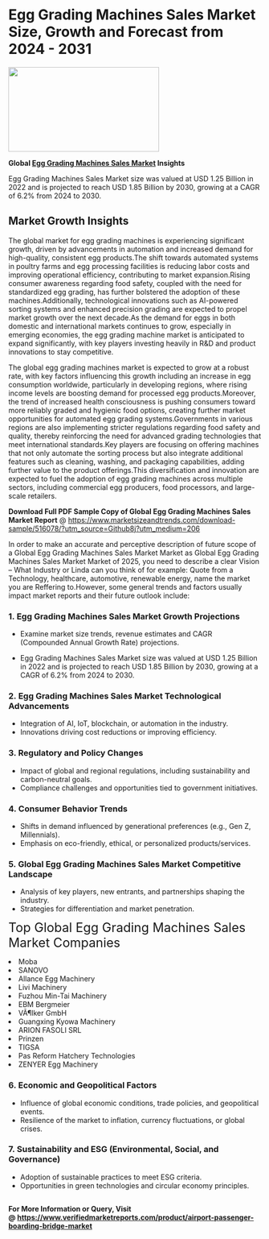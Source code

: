 <H1>Egg Grading Machines Sales Market Size, Growth and Forecast from 2024 - 2031</H1><img class="aligncenter size-medium wp-image-584254" src="https://thirdeyenews.in/wp-content/uploads/2024/09/Global-Market-Research-300x168.jpeg" alt="" width="300" height="168" /><p><strong>Global&nbsp;<a href="https://www.marketsizeandtrends.com/download-sample/516078/?utm_source=Github8j?utm_medium=206">Egg Grading Machines Sales Market</a> Insights</strong></p><p>Egg Grading Machines Sales Market size was valued at USD 1.25 Billion in 2022 and is projected to reach USD 1.85 Billion by 2030, growing at a CAGR of 6.2% from 2024 to 2030.</p><p><h2>Market Growth Insights</h2> <p>The global market for egg grading machines is experiencing significant growth, driven by advancements in automation and increased demand for high-quality, consistent egg products.The shift towards automated systems in poultry farms and egg processing facilities is reducing labor costs and improving operational efficiency, contributing to market expansion.Rising consumer awareness regarding food safety, coupled with the need for standardized egg grading, has further bolstered the adoption of these machines.Additionally, technological innovations such as AI-powered sorting systems and enhanced precision grading are expected to propel market growth over the next decade.As the demand for eggs in both domestic and international markets continues to grow, especially in emerging economies, the egg grading machine market is anticipated to expand significantly, with key players investing heavily in R&D and product innovations to stay competitive.</p> <p>The global egg grading machines market is expected to grow at a robust rate, with key factors influencing this growth including an increase in egg consumption worldwide, particularly in developing regions, where rising income levels are boosting demand for processed egg products.Moreover, the trend of increased health consciousness is pushing consumers toward more reliably graded and hygienic food options, creating further market opportunities for automated egg grading systems.Governments in various regions are also implementing stricter regulations regarding food safety and quality, thereby reinforcing the need for advanced grading technologies that meet international standards.Key players are focusing on offering machines that not only automate the sorting process but also integrate additional features such as cleaning, washing, and packaging capabilities, adding further value to the product offerings.This diversification and innovation are expected to fuel the adoption of egg grading machines across multiple sectors, including commercial egg producers, food processors, and large-scale retailers.<p><span class=""><strong>Download Full PDF Sample Copy of Global Egg Grading Machines Sales Market Report</strong> @ <a href="https://www.marketsizeandtrends.com/download-sample/516078/?utm_source=Github8j?utm_medium=206" target="_blank">https://www.marketsizeandtrends.com/download-sample/516078/?utm_source=Github8j?utm_medium=206</a></span></p><p>In order to make an accurate and perceptive description of future scope of a Global&nbsp;Egg Grading Machines Sales Market Market as Global&nbsp;Egg Grading Machines Sales Market Market of 2025, you need to describe a clear Vision &ndash; What Industry or Linda can you think of for example: Quote from a Technology, healthcare, automotive, renewable energy, name the market you are Reffering to.However, some general trends and factors usually impact market reports and their future outlook include:</p><h3>1.&nbsp;<strong>Egg Grading Machines Sales Market Growth Projections</strong></h3><ul><li>Examine market size trends, revenue estimates and CAGR (Compounded Annual Growth Rate) projections.</li><li><p>Egg Grading Machines Sales Market size was valued at USD 1.25 Billion in 2022 and is projected to reach USD 1.85 Billion by 2030, growing at a CAGR of 6.2% from 2024 to 2030.</p></li></ul><h3>2.&nbsp;<strong>Egg Grading Machines Sales Market Technological Advancements</strong></h3><ul><li>Integration of AI, IoT, blockchain, or automation in the industry.</li><li>Innovations driving cost reductions or improving efficiency.</li></ul><h3>3.&nbsp;<strong>Regulatory and Policy Changes</strong></h3><ul><li>Impact of global and regional regulations, including sustainability and carbon-neutral goals.</li><li>Compliance challenges and opportunities tied to government initiatives.</li></ul><h3>4.&nbsp;<strong>Consumer Behavior Trends</strong></h3><ul><li>Shifts in demand influenced by generational preferences (e.g., Gen Z, Millennials).</li><li>Emphasis on eco-friendly, ethical, or personalized products/services.</li></ul><h3>5.&nbsp;<strong>Global Egg Grading Machines Sales Market Competitive Landscape</strong></h3><ul><li>Analysis of key players, new entrants, and partnerships shaping the industry.</li><li>Strategies for differentiation and market penetration.</li></ul><p data-pm-slice="1 1 []"><span style="color: inherit; font-family: inherit; font-size: 25px;">Top Global Egg Grading Machines Sales Market Companies</span></p><div class="" data-test-id=""><p><li>Moba</li><li> SANOVO</li><li> Allance Egg Machinery</li><li> Livi Machinery</li><li> Fuzhou Min-Tai Machinery</li><li> EBM Bergmeier</li><li> VÃ¶lker GmbH</li><li> Guangxing Kyowa Machinery</li><li> ARION FASOLI SRL</li><li> Prinzen</li><li> TIGSA</li><li> Pas Reform Hatchery Technologies</li><li> ZENYER Egg Machinery</li></p></div><h3>6.&nbsp;<strong>Economic and Geopolitical Factors</strong></h3><ul><li>Influence of global economic conditions, trade policies, and geopolitical events.</li><li>Resilience of the market to inflation, currency fluctuations, or global crises.</li></ul><h3>7.&nbsp;<strong>Sustainability and ESG (Environmental, Social, and Governance)</strong></h3><ul><li>Adoption of sustainable practices to meet ESG criteria.</li><li>Opportunities in green technologies and circular economy principles.</li></ul><h2><strong style="font-size: 14px;">For More Information or Query, Visit @&nbsp;</strong><a style="background-color: #ffffff; font-size: 14px;" href="https://www.marketsizeandtrends.com/report/egg-grading-machines-sales-market/" target="_blank">https://www.verifiedmarketreports.com/product/airport-passenger-boarding-bridge-market</a></h2>